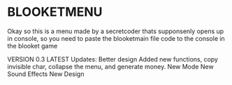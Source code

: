 # BLOOKETMENU
Okay so this is a menu made by a secretcoder thats supponsenly opens up in console, so you need to paste the blooketmain file code to the console in the blooket game

 VERSION 0.3 LATEST
Updates:
Better design
Added new functions, copy invisible char, collapse the menu, and generate money.
New Mode
New Sound Effects
New Design

